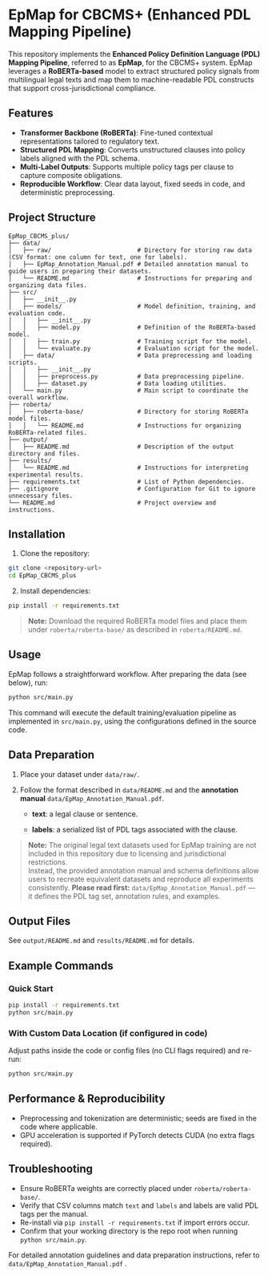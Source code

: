 # EpMap for CBCMS+ (Enhanced PDL Mapping Pipeline)

This repository implements the **Enhanced Policy Definition Language (PDL) Mapping Pipeline**, referred to as **EpMap**, for the CBCMS+ system. EpMap leverages a **RoBERTa-based** model to extract structured policy signals from multilingual legal texts and map them to machine-readable PDL constructs that support cross-jurisdictional compliance.

## Features

- **Transformer Backbone (RoBERTa)**: Fine-tuned contextual representations tailored to regulatory text.
- **Structured PDL Mapping**: Converts unstructured clauses into policy labels aligned with the PDL schema.
- **Multi-Label Outputs**: Supports multiple policy tags per clause to capture composite obligations.
- **Reproducible Workflow**: Clear data layout, fixed seeds in code, and deterministic preprocessing.

## Project Structure

```
EpMap_CBCMS_plus/
├── data/
│   ├── raw/                        # Directory for storing raw data (CSV format: one column for text, one for labels).
│   ├── EpMap_Annotation_Manual.pdf # Detailed annotation manual to guide users in preparing their datasets.
│   └── README.md                   # Instructions for preparing and organizing data files.
├── src/
│   ├── __init__.py
│   ├── models/                     # Model definition, training, and evaluation code.
│   │   ├── __init__.py
│   │   ├── model.py                # Definition of the RoBERTa-based model.
│   │   ├── train.py                # Training script for the model.
│   │   └── evaluate.py             # Evaluation script for the model.
│   ├── data/                       # Data preprocessing and loading scripts.
│   │   ├── __init__.py
│   │   ├── preprocess.py           # Data preprocessing pipeline.
│   │   ├── dataset.py              # Data loading utilities.
│   └── main.py                     # Main script to coordinate the overall workflow.
├── roberta/
│   ├── roberta-base/               # Directory for storing RoBERTa model files.
│   │   └── README.md               # Instructions for organizing RoBERTa-related files.
├── output/
│   ├── README.md                   # Description of the output directory and files.
├── results/
│   └── README.md                   # Instructions for interpreting experimental results.
├── requirements.txt                # List of Python dependencies.
├── .gitignore                      # Configuration for Git to ignore unnecessary files.
└── README.md                       # Project overview and instructions.
```

## Installation

1. Clone the repository:

```bash
git clone <repository-url>
cd EpMap_CBCMS_plus
```

2. Install dependencies:

```bash
pip install -r requirements.txt
```

> **Note:** Download the required RoBERTa model files and place them under `roberta/roberta-base/` as described in `roberta/README.md`.

## Usage

EpMap follows a straightforward workflow. After preparing the data (see below), run:

```bash
python src/main.py
```

This command will execute the default training/evaluation pipeline as implemented in `src/main.py`, using the configurations defined in the source code.

## Data Preparation

1. Place your dataset under `data/raw/`.
2. Follow the format described in `data/README.md` and the **annotation manual** `data/EpMap_Annotation_Manual.pdf`.

   - **text**: a legal clause or sentence.

   - **labels**: a serialized list of PDL tags associated with the clause.


> **Note:** The original legal text datasets used for EpMap training are not included in this repository due to licensing and jurisdictional restrictions.  
> Instead, the provided annotation manual and schema definitions allow users to recreate equivalent datasets and reproduce all experiments consistently.
> **Please read first:** `data/EpMap_Annotation_Manual.pdf` — it defines the PDL tag set, annotation rules, and examples.

## Output Files

See `output/README.md` and `results/README.md` for details.

## Example Commands

### Quick Start

```bash
pip install -r requirements.txt
python src/main.py
```

### With Custom Data Location (if configured in code)

Adjust paths inside the code or config files (no CLI flags required) and re-run:

```bash
python src/main.py
```

## Performance & Reproducibility

- Preprocessing and tokenization are deterministic; seeds are fixed in the code where applicable.
- GPU acceleration is supported if PyTorch detects CUDA (no extra flags required).

## Troubleshooting

- Ensure RoBERTa weights are correctly placed under `roberta/roberta-base/`.
- Verify that CSV columns match `text` and `labels` and labels are valid PDL tags per the manual.
- Re-install via `pip install -r requirements.txt` if import errors occur.
- Confirm that your working directory is the repo root when running `python src/main.py`.

For detailed annotation guidelines and data preparation instructions, refer to `data/EpMap_Annotation_Manual.pdf` .